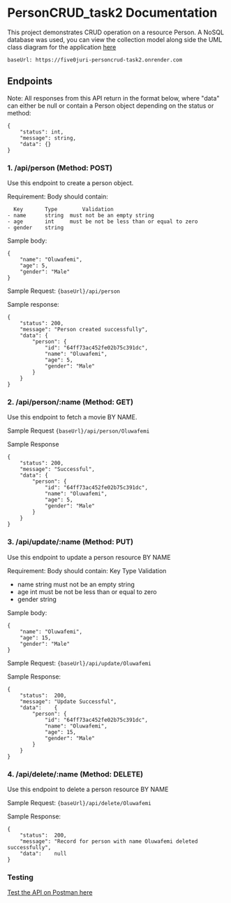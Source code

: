 # PersonCRUD_task2 Documentation
This project demonstrates CRUD operation on a resource Person.
A NoSQL database was used, you can view the collection model along side the UML class diagram for the application [here](https://lucid.app/documents/view/260db3b1-1d9b-4835-9f19-b8181d2b3cb8)

```baseUrl: https://five0juri-personcrud-task2.onrender.com```

## Endpoints
Note:
All responses from this API return in the format below, where "data" can either be null or contain a Person object depending on the status or method:
```
{
    "status": int,
    "message": string,
    "data": {}
}
```

### 1. /api/person (Method: POST)
Use this endpoint to create a person object.

Requirement:
Body should contain:
```
  Key       Type        Validation
- name      string  must not be an empty string
- age       int     must be not be less than or equal to zero
- gender    string
```

Sample body:
```
{
    "name": "Oluwafemi",
    "age": 5,
    "gender": "Male"
}
```

Sample Request:
```{baseUrl}/api/person```

Sample response:
```
{
    "status": 200,
    "message": "Person created successfully",
    "data": {
        "person": {
            "id": "64ff73ac452fe02b75c391dc",
            "name": "Oluwafemi",
            "age": 5,
            "gender": "Male"
        }
    }
}
```


### 2. /api/person/:name (Method: GET)
Use this endpoint to fetch a movie BY NAME.

Sample Request
```{baseUrl}/api/person/Oluwafemi```

Sample Response
```
{
    "status": 200,
    "message": "Successful",
    "data": {
        "person": {
            "id": "64ff73ac452fe02b75c391dc",
            "name": "Oluwafemi",
            "age": 5,
            "gender": "Male"
        }
    }
}
```

### 3. /api/update/:name (Method: PUT)
Use this endpoint to update a person resource BY NAME

Requirement:
Body should contain:
  Key       Type        Validation
- name      string  must not be an empty string
- age       int     must be not be less than or equal to zero
- gender    string

Sample body:
```
{
    "name": "Oluwafemi",
    "age": 15,
    "gender": "Male"
}
```

Sample Request:
```{baseUrl}/api/update/Oluwafemi```

Sample Response:
```
{
    "status":  200,
	"message": "Update Successful",
	"data":    {
        "person": {
            "id": "64ff73ac452fe02b75c391dc",
            "name": "Oluwafemi",
            "age": 15,
            "gender": "Male"
        }
    }
}
```


### 4. /api/delete/:name (Method: DELETE)
Use this endpoint to delete a person resource BY NAME

Sample Request:
```{baseUrl}/api/delete/Oluwafemi```

Sample Response:
```
{
    "status":  200,
	"message": "Record for person with name Oluwafemi deleted successfully",
	"data":    null
}
```

### Testing 
[Test the API on Postman here](https://elements.getpostman.com/redirect?entityId=14969266-d38c4aed-1403-4004-9ae1-b9d7f87f5177&entityType=collection)
